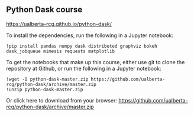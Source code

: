 ## Python Dask course

<https://ualberta-rcg.github.io/python-dask/>

To install the dependencies, run the following in a Jupyter notebook:

```
!pip install pandas numpy dask distributed graphviz bokeh dask_jobqueue mimesis requests matplotlib
```

To get the notebooks that make up this course, either use git to clone the repository at Github, or run the following in a Jupyter notebook:

```
!wget -O python-dask-master.zip https://github.com/ualberta-rcg/python-dask/archive/master.zip
!unzip python-dask-master.zip
```

Or click here to download from your browser: <https://github.com/ualberta-rcg/python-dask/archive/master.zip>
